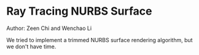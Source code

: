 # Ray Tracing NURBS Surface
Author: Zeen Chi and Wenchao Li

We tried to implement a trimmed NURBS surface rendering algorithm, but we don't have time.
